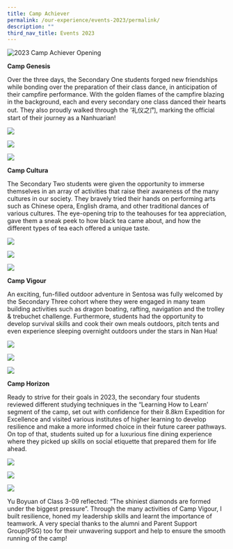 ```yaml
---
title: Camp Achiever
permalink: /our-experience/events-2023/permalink/
description: ""
third_nav_title: Events 2023
---
```


![2023 Camp Achiever Opening ](/images/camp%201.jpg)

**Camp Genesis**

Over the three days, the Secondary One students forged new friendships while bonding over the preparation of their class dance, in anticipation of their campfire performance. With the golden flames of the campfire blazing in the background, each and every secondary one class danced their hearts out. They also proudly walked through the ‘礼仪之门, marking the official start of their journey as a Nanhuarian!

![](/images/2023%20camp%203.jpg)

![](/images/2023%20camp%20genesis%204.jpg)

![](/images/2023%20camp%20genesis%20campfire%20performance.jpg)

**Camp Cultura**

The Secondary Two students were given the opportunity to immerse themselves in an array of activities that raise their awareness of the many cultures in our society. They bravely tried their hands on performing arts such as Chinese opera, English drama, and other traditional dances of various cultures. The eye-opening trip to the teahouses for tea appreciation, gave them a sneak peek to how black tea came about, and how the different types of tea each offered a unique taste.

![](/images/2023%20camp%20cultura%20dance.jpg)

![](/images/2023%20camp%20cultura%20tea%20appreciation.jpg)

![](/images/2023%20camp%20cultura%20hpv.jpg)

**Camp Vigour**

An exciting, fun-filled outdoor adventure in Sentosa was fully welcomed by the Secondary Three cohort where they were engaged in many team building activities such as dragon boating, rafting, navigation and the trolley & trebuchet challenge. Furthermore, students had the opportunity to develop survival skills and cook their own meals outdoors, pitch tents and even experience sleeping overnight outdoors under the stars in Nan Hua!

![](/images/2023%20camp%20vigour%20beach.jpg)

![](/images/camp%2013.jpg)

![](/images/2023%20camp%20vigour%20tent.jpg)

**Camp Horizon**

Ready to strive for their goals in 2023, the secondary four students reviewed different studying techniques in the “Learning How to Learn’ segment of the camp, set out with confidence for their 8.8km Expedition for Excellence and visited various institutes of higher learning to develop resilience and make a more informed choice in their future career pathways. On top of that, students suited up for a luxurious fine dining experience where they picked up skills on social etiquette that prepared them for life ahead.

![](/images/2023%20camp%20horizon%20visit%20to%20IHL.jpg)

![](/images/2023%20camp%20horizon%20fine%20dining.jpg)

![](/images/2023%20camp%20horizon%20exped.jpg)

Yu Boyuan of Class 3-09 reflected: “The shiniest diamonds are formed under the biggest pressure”. Through the many activities of Camp Vigour, I built resilience, honed my leadership skills and learnt the importance of teamwork. A very special thanks to the alumni and Parent Support Group(PSG) too for their unwavering support and help to ensure the smooth running of the camp!